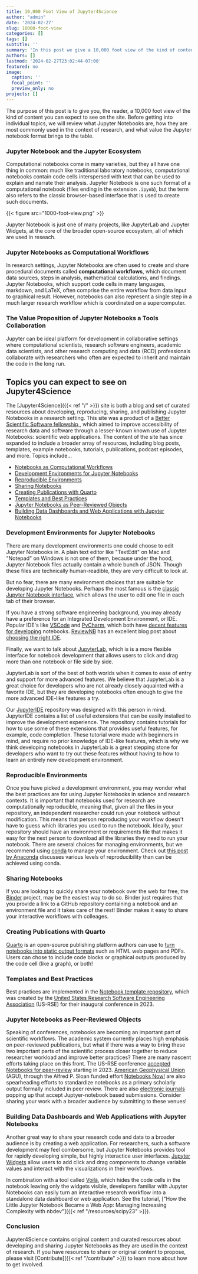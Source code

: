 ```yaml
---
title: 10,000 Foot View of Jupyter4Science
author: "admin"
date: '2024-02-27'
slug: 10000-foot-view
categories: []
tags: []
subtitle: ''
summary: 'In this post we give a 10,000 foot view of the kind of content you can expect to see on Jupyter4Science. Before getting into individual topics, we will review what Jupyter Notebooks are, how they are most commonly used in the context of research, and what value of Jupyter Notebooks in collaborative settings.'
authors: []
lastmod: '2024-02-27T23:02:44-07:00'
featured: no
image:
  caption: ''
  focal_point: ''
  preview_only: no
projects: []
---
```


The purpose of this post is to give you, the reader, a 10,000 foot view of the kind of content you can expect to see on the site. Before getting into individual topics, we will review what Jupyter Notebooks are, how they are most commonly used in the context of research, and what value the Jupyter notebook format brings to the table.

### Jupyter Notebook and the Jupyter Ecosystem
Computational notebooks come in many varieties, but they all have one thing in common: much like traditional laboratory notebooks, computational notebooks contain code cells interspersed with text that can be used to explain and narrate their analysis. Jupyter Notebook is one such format of a computational notebook (files ending in the extension `.ipynb`), but the term also refers to the classic browser-based interface that is used to create such documents.

{{< figure src="1000-foot-view.png" >}}

Jupyter Notebook is just one of many projects, like JupyterLab and Jupyter Widgets, at the core of the broader open-source ecosystem, all of which are used in reseach.

### Jupyter Notebooks as Computational Workflows

In research settings, Jupyter Notebooks are often used to create and share procedural documents called **computational workflows**, which document data sources, steps in analysis, mathematical calculations, and findings. Jupyter Notebooks, which support code cells in many languages, markdown, and LaTeX, often comprise the entire workflow from data input to graphical result. However, notebooks can also represent a single step in a much larger research workflow which is coordinated on a supercomputer.

### The Value Proposition of Jupyter Notebooks a Tools Collaboration
Jupyter can be ideal platform for development in collaborative settings where computational scientists, research software engineers, academic data scientists, and other research computing and data (RCD) professionals collaborate with researchers who often are expected to inherit and maintain the code in the long run. 

## Topics you can expect to see on Jupyter4Science

The [Jupyter4Science]({{< ref "/" >}}) site is both a blog and set of curated resources about developing, reproducing, sharing, and publishing Jupyter Notebooks in a research setting. This site was a product of a [Better Scientific Software fellowship ](https://bssw.io/fellows/nicole-brewer), which aimed to improve accessibility of research data and software through a lesser-known known use of Jupyter Notebooks: scientific web applications. The content of the site has since expanded to include a broader array of resources, including blog posts, templates, example notebooks, tutorials, publications, podcast episodes, and more. Topics include...

- [Notebooks as Computational Workflows](#notebooks-as-computational-workflows)
- [Development Environments for Jupyter Notebooks](#Development-Environments-for-Jupyter-Notebooks)
- [Reproducible Environments](#Reproducible-Environments)
- [Sharing Notebooks](#Sharing-Notebooks)
- [Creating Publications with Quarto](#Creating-Publications-with-Quarto)
- [Templates and Best Practices](#Templates-and-Best-Practices)
- [Jupyter Notebooks as Peer-Reviewed Objects](#Jupyter-Notebooks-as-Peer-Reviewed-Objects)
- [Building Data Dashboards and Web Applications with Jupyter Notebooks](#Building-Data-Dashboards-and-Web-Applications-with-Jupyter-Notebooks)


### Development Environments for Jupyter Notebooks

There are many development environments one could choose to edit Jupyter Notebooks in. A plain text editor like "TextEdit" on Mac and "Notepad" on Windows is not one of them, because under the hood, Jupyter Notebook files actually contain a whole bunch of JSON. Though these files are technically human-readible, they are very difficult to look at.

<!--?picture-->

But no fear, there are many environment choices that are suitable for developing Jupyter Notebooks. Perhaps the most famous is the [classic Jupyter Notebook interface](https://jupyter-notebook.readthedocs.io/en/latest/), which allows the user to edit one file in each tab of their browser.

<!--picture-->

If you have a strong software engineering background, you may already have a preference for an Integrated Development Environment, or IDE. Popular IDE's like [VSCode](https://code.visualstudio.com/) and [PyCharm](https://www.jetbrains.com/pycharm/), which both have [decent features for developing](https://code.visualstudio.com/docs/datascience/jupyter-notebooks) notebooks. [ReviewNB](https://www.reviewnb.com/) has an excellent blog post about [choosing the right IDE](https://blog.reviewnb.com/choosing-the-right-ide/).

Finally, we want to talk about [JupyterLab](https://jupyterlab.readthedocs.io/en/latest/), which is is a more flexible interface for notebook development that allows users to click and drag more than one notebook or file side by side.

<!--picture-->

JupyterLab is sort of the best of both worlds when it comes to ease of entry and support for more advanced features. We believe that JupyterLab is a great choice for developers who are not already closely aquainted with a favorite IDE, but they are developing notebooks often enough to give the more advanced IDE-like features a try. 

Our [JupyterIDE](https://github.com/Accessible-Data-and-Code/jupyterlab-ide) repository was designed with this person in mind. JupyterIDE contains a list of useful extensions that can be easily installed to improve the development experience. The repository contains tutorials for how to use some of these extensions that provides useful features, for example, code completion. These tutorial were made with beginners in mind, and require no prior knowledge of IDE-like features, which is why we think developing notebooks in JupyterLab is a great stepping stone for developers who want to try out these features without having to how to learn an entirely new development environment.

### Reproducible Environments

Once you have picked a development environment, you may wonder what the best practices are for using Jupyter Notebooks in science and research contexts. It is important that notebooks used for research are computationally reproducible, meaning that, given all the files in your repository, an independent researcher could run your notebook without modification. This means that person reproducing your workflow doesn't have to guess which libraries you used to run the notebook. Ideally, your repository should have an environment or requirements file that makes it easy for the next person to download all the libraries they need to run your notebook. There are several choices for managing environments, but we recommend using [conda](https://docs.conda.io/en/latest/) to manage your environment. Check out [this post by Anaconda](https://www.anaconda.com/blog/8-levels-of-reproducibility) discusses various levels of reproducibility than can be achieved using conda.

### Sharing Notebooks

If you are looking to quickly share your notebook over the web for free, the [Binder](https://mybinder.org/) project, may be the easiest way to do so. Binder just requires that you provide a link to a GitHub repository containing a notebook and an environment file and it takes care of the rest! Binder makes it easy to share your interactive workflows with colleages.

### Creating Publications with Quarto

[Quarto](https://quarto.org/) is an open-source publishing platform authors can use to [turn notebooks into static output formats](https://quarto.org/docs/tools/jupyter-lab.html) such as HTML web pages and PDFs. Users can chose to include code blocks or graphical outputs produced by the code cell (like a graph), or both!

<!--picture-->

### Templates and Best Practices

Best practices are implemented in the [Notebook template repository](https://github.com/USRSE/jupyter-notebook-templates), which was created by the [United States Research Software Engineering Association](https://us-rse.org/) (US-RSE) for their inaugural conference in 2023.

### Jupyter Notebooks as Peer-Reviewed Objects

Speaking of conferences, notebooks are becoming an important part of scientific workflows. The academic system currently places high emphasis on peer-reviewed publications, but what if there was a way to bring these two important parts of the scientific process closer together to reduce researcher workload and improve better practices? There are many nascent efforts taking place on this front. The US-RSE conference [accepted Notebooks for peer-review]() starting in 2023. [American Geophysical Union](https://www.agu.org/) (AGU), through the Alfred P. Sloan funded effort [Notebooks Now!](https://agu-submission.curve.space/) are also spearheading efforts to standardize notebooks as a primary scholarly output formally included in peer review. There are also [electronic journals](https://www.journalovi.org/submit.html#experimental) popping up that accept Juptyer-notebook based submissions. Consider sharing your work with a broader audience by submitting to these venues! 


### Building Data Dashboards and Web Applications with Jupyter Notebooks

Another great way to share your research code and data to a broader audience is by creating a web application. For researchers, such a software development may feel combersome, but Jupyter Notebooks provides tool for rapidly developing simple, but highly interactice user interfaces. [Jupyter Widgets](https://github.com/jupyter-widgets/ipywidgets) allow users to add click and drag components to change variable values and interact with the visualizations in their workflows.

<!-- gif-->

In combination with a tool called [Voilà](https://github.com/voila-dashboards/voila), which hides the code cells in the notebook leaving only the widgets visible, developers familiar with Jupyter Notebooks can easily turn an interactive research workflow into a standalone data dashboard or web application. See the tutorial,
["How the Little Jupyter Notebook Became a Web App: Managing Increasing Complexity with nbdev"]({{< ref "/resources/scipy23" >}}).

### Conclusion

Jupyter4Science contains original content and curated resources about developing and sharing Jupyter Notebooks as they are used in the context of research. If you have resources to share or original content to propose, please visit [Contribute]({{< ref "/contribute" >}}) to learn more about how to get involved.
